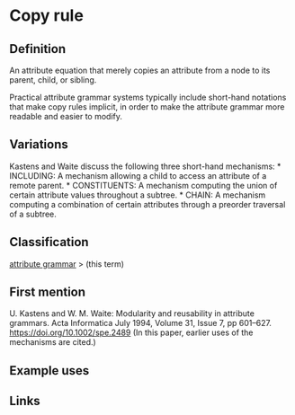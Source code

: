 # Copy rule

## Definition
An attribute equation that merely copies an attribute from a node to its parent, child, or sibling.

Practical attribute grammar systems typically include short-hand notations that make copy rules implicit, in order to make the attribute grammar more readable and easier to modify.

## Variations
Kastens and Waite discuss the following three short-hand mechanisms:
    * INCLUDING: A mechanism allowing a child to access an attribute of a remote parent.
    * CONSTITUENTS: A mechanism computing the union of certain attribute values throughout a subtree.
    * CHAIN: A mechanism computing a combination of certain attributes through a preorder traversal of a subtree.

## Classification
[attribute grammar](attribute_grammar.md) \> (this term)

## First mention
U. Kastens and W. M. Waite:
Modularity and reusability in attribute grammars. Acta Informatica
July 1994, Volume 31, Issue 7, pp 601–627.  https://doi.org/10.1002/spe.2489
(In this paper, earlier uses of the mechanisms are cited.)

## Example uses


## Links
